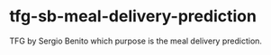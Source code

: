 # tfg-sb-meal-delivery-prediction
TFG by Sergio Benito which purpose is the meal delivery prediction.

